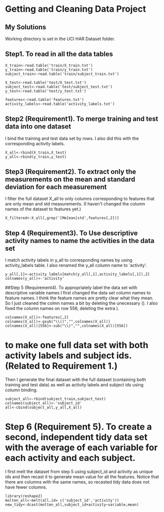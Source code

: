 # Getting and Cleaning Data Project
## My Solutions
Working directory is set in the UCI HAR Dataset folder.
## Step1. To read in all the data tables
```
X_train<-read.table('train/X_train.txt')
y_train<-read.table('train/y_train.txt')
subject_train<-read.table('train/subject_train.txt')

X_test<-read.table('test/X_test.txt')
subject_test<-read.table('test/subject_test.txt')
y_test<-read.table('test/y_test.txt')

features<-read.table('features.txt')
activity_labels<-read.table('activity_labels.txt')
```

## Step2 (Requirement1). To merge training and test data into one dataset
I bind the training and test data set by rows. I also did this with the corresponding activity labels. 
```
X_all<-rbind(X_train,X_test) 
y_all<-rbind(y_train,y_test)
```
## Step3 (Requirement2). To extract only the measurements on the mean and standard deviation for each measurement
I filter the full dataset X_all to only columns corresponding to features that are only mean and std measurements. (I haven't changed the column names of the dataset to features yet.)
```
X_filtered<-X_all[,grep('[Mm]ean|std',features[,2])]
```
## Step 4 (Requirement3). To Use descriptive activity names to name the activities in the data set
I match activity labels in y_all to corresponding names by using activity_labels table. I also renamed the y_all column name to 'activity'.
```
y_all[,1]<-activity_labels[match(y_all[,1],activity_labels[,1]),2]
colnames(y_all)<-'activity'
```
##Step 5 (Requirement4). To appropriately label the data set with descriptive variable names
I first changed the data set column names to feature names. I think the feature names are pretty clear what they mean. So I just cleaned the colmn names a bit by deleting the unecessary (). I also fixed the column names on row 556, deleting the extra ).
```
colnames(X_all)<-features[,2]
colnames(X_all)<-gsub("\\()","",colnames(X_all))
colnames(X_all)[556]<-sub("\\)","",colnames(X_all)[556])
```
# to make one full data set with both activity labels and subject ids. (Related to Requirement 1.)
Then I generate the final dataset with the full dataset (containing both training and test data) as well as activity labels and subject ids using column binding.
```
subject_all<-rbind(subject_train,subject_test)
colnames(subject_all)<-'subject_id'
all<-cbind(subject_all,y_all,X_all)
```

# Step 6 (Requirement 5). To create a second, independent tidy data set with the average of each variable for each activity and each subject.
I first melt the dataset from step 5 using subject_id and activity as unique ids and then recast it to generate mean value for all the features. Notice that there are columns with the same names, so recasted tidy data does not have fewer columns.
```
library(reshape2)
molten_all<-melt(all,id= c('subject_id','activity'))
new_tidy<-dcast(molten_all,subject_id+activity~variable,mean)
```

